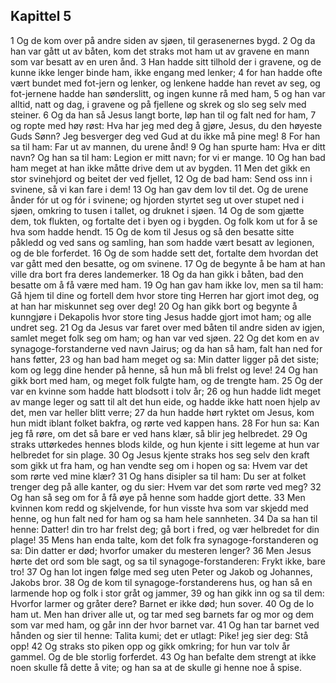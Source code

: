 ## Kapittel 5

1 Og de kom over på andre siden av sjøen, til gerasenernes bygd.
2 Og da han var gått ut av båten, kom det straks mot ham ut av gravene en mann som var besatt av en uren ånd.
3 Han hadde sitt tilhold der i gravene, og de kunne ikke lenger binde ham, ikke engang med lenker;
4 for han hadde ofte vært bundet med fot-jern og lenker, og lenkene hadde han revet av seg, og fot-jernene hadde han sønderslitt, og ingen kunne rå med ham,
5 og han var alltid, natt og dag, i gravene og på fjellene og skrek og slo seg selv med steiner.
6 Og da han så Jesus langt borte, løp han til og falt ned for ham,
7 og ropte med høy røst: Hva har jeg med deg å gjøre, Jesus, du den høyeste Guds Sønn? Jeg besverger deg ved Gud at du ikke må pine meg!
8 For han sa til ham: Far ut av mannen, du urene ånd!
9 Og han spurte ham: Hva er ditt navn? Og han sa til ham: Legion er mitt navn; for vi er mange.
10 Og han bad ham meget at han ikke måtte drive dem ut av bygden.
11 Men det gikk en stor svinehjord og beitet der ved fjellet,
12 Og de bad ham: Send oss inn i svinene, så vi kan fare i dem!
13 Og han gav dem lov til det. Og de urene ånder fór ut og fór i svinene; og hjorden styrtet seg ut over stupet ned i sjøen, omkring to tusen i tallet, og druknet i sjøen.
14 Og de som gjætte dem, tok flukten, og fortalte det i byen og i bygden. Og folk kom ut for å se hva som hadde hendt.
15 Og de kom til Jesus og så den besatte sitte påkledd og ved sans og samling, han som hadde vært besatt av legionen, og de ble forferdet.
16 Og de som hadde sett det, fortalte dem hvordan det var gått med den besatte, og om svinene.
17 Og de begynte å be ham at han ville dra bort fra deres landemerker.
18 Og da han gikk i båten, bad den besatte om å få være med ham.
19 Og han gav ham ikke lov, men sa til ham: Gå hjem til dine og fortell dem hvor store ting Herren har gjort imot deg, og at han har miskunnet seg over deg!
20 Og han gikk bort og begynte å kunngjøre i Dekapolis hvor store ting Jesus hadde gjort imot ham; og alle undret seg.
21 Og da Jesus var faret over med båten til andre siden av igjen, samlet meget folk seg om ham; og han var ved sjøen.
22 Og det kom en av synagoge-forstanderne ved navn Jairus; og da han så ham, falt han ned for hans føtter,
23 og han bad ham meget og sa: Min datter ligger på det siste; kom og legg dine hender på henne, så hun må bli frelst og leve!
24 Og han gikk bort med ham, og meget folk fulgte ham, og de trengte ham.
25 Og der var en kvinne som hadde hatt blodsott i tolv år;
26 og hun hadde lidt meget av mange leger og satt til alt det hun eide, og hadde ikke hatt noen hjelp av det, men var heller blitt verre;
27 da hun hadde hørt ryktet om Jesus, kom hun midt iblant folket bakfra, og rørte ved kappen hans.
28 For hun sa: Kan jeg få røre, om det så bare er ved hans klær, så blir jeg helbredet.
29 Og straks uttørkedes hennes blods kilde, og hun kjente i sitt legeme at hun var helbredet for sin plage.
30 Og Jesus kjente straks hos seg selv den kraft som gikk ut fra ham, og han vendte seg om i hopen og sa: Hvem var det som rørte ved mine klær?
31 Og hans disipler sa til ham: Du ser at folket trenger deg på alle kanter, og du sier: Hvem var det som rørte ved meg?
32 Og han så seg om for å få øye på henne som hadde gjort dette.
33 Men kvinnen kom redd og skjelvende, for hun visste hva som var skjedd med henne, og hun falt ned for ham og sa ham hele sannheten.
34 Da sa han til henne: Datter! din tro har frelst deg; gå bort i fred, og vær helbredet for din plage!
35 Mens han enda talte, kom det folk fra synagoge-forstanderen og sa: Din datter er død; hvorfor umaker du mesteren lenger?
36 Men Jesus hørte det ord som ble sagt, og sa til synagoge-forstanderen: Frykt ikke, bare tro!
37 Og han lot ingen følge med seg uten Peter og Jakob og Johannes, Jakobs bror.
38 Og de kom til synagoge-forstanderens hus, og han så en larmende hop og folk i stor gråt og jammer,
39 og han gikk inn og sa til dem: Hvorfor larmer og gråter dere? Barnet er ikke død; hun sover.
40 Og de lo ham ut. Men han driver alle ut, og tar med seg barnets far og mor og dem som var med ham, og går inn der hvor barnet var.
41 Og han tar barnet ved hånden og sier til henne: Talita kumi; det er utlagt: Pike! jeg sier deg: Stå opp!
42 Og straks sto piken opp og gikk omkring; for hun var tolv år gammel. Og de ble storlig forferdet.
43 Og han befalte dem strengt at ikke noen skulle få dette å vite; og han sa at de skulle gi henne noe å spise.
